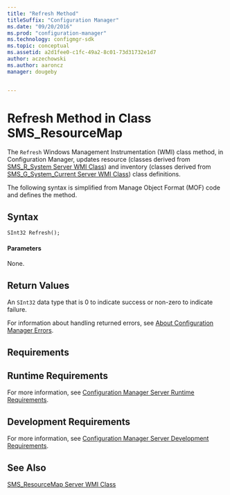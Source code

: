 ```yaml
---
title: "Refresh Method"
titleSuffix: "Configuration Manager"
ms.date: "09/20/2016"
ms.prod: "configuration-manager"
ms.technology: configmgr-sdk
ms.topic: conceptual
ms.assetid: a2d1fee0-c1fc-49a2-8c01-73d31732e1d7
author: aczechowski
ms.author: aaroncz
manager: dougeby


---
```

# Refresh Method in Class SMS_ResourceMap
The `Refresh` Windows Management Instrumentation (WMI) class method, in Configuration Manager, updates resource (classes derived from [SMS_R_System Server WMI Class](../../../../../develop/reference/core/clients/manage/sms_r_system-server-wmi-class.md)) and inventory (classes derived from [SMS_G_System_Current Server WMI Class](../../../../../develop/reference/core/clients/manage/sms_g_system_current-server-wmi-class.md)) class definitions.  

 The following syntax is simplified from Manage Object Format (MOF) code and defines the method.  

## Syntax  

```  
SInt32 Refresh();  
```  

#### Parameters  
 None.  

## Return Values  
 An `SInt32` data type that is 0 to indicate success or non-zero to indicate failure.  

 For information about handling returned errors, see [About Configuration Manager Errors](../../../../../develop/core/understand/about-configuration-manager-errors.md).  

## Requirements  

## Runtime Requirements  
 For more information, see [Configuration Manager Server Runtime Requirements](../../../../../develop/core/reqs/server-runtime-requirements.md).  

## Development Requirements  
 For more information, see [Configuration Manager Server Development Requirements](../../../../../develop/core/reqs/server-development-requirements.md).  

## See Also  
 [SMS_ResourceMap Server WMI Class](../../../../../develop/reference/core/clients/manage/sms_resourcemap-server-wmi-class.md)
